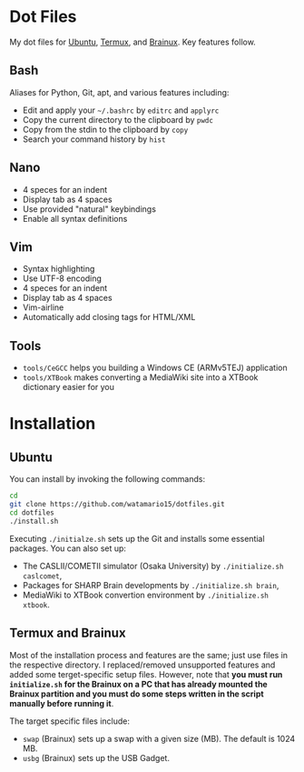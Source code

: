 # Dot Files
My dot files for [Ubuntu](https://ubuntu.com/), [Termux](https://termux.com/), and [Brainux](https://brainux.org/). Key features follow.

## Bash
Aliases for Python, Git, apt, and various features including:
- Edit and apply your `~/.bashrc` by `editrc` and `applyrc`
- Copy the current directory to the clipboard by `pwdc`
- Copy from the stdin to the clipboard by `copy`
- Search your command history by `hist`

## Nano
- 4 speces for an indent
- Display tab as 4 spaces
- Use provided "natural" keybindings
- Enable all syntax definitions

## Vim
- Syntax highlighting
- Use UTF-8 encoding
- 4 speces for an indent
- Display tab as 4 spaces
- Vim-airline
- Automatically add closing tags for HTML/XML

## Tools
- `tools/CeGCC` helps you building a Windows CE (ARMv5TEJ) application
- `tools/XTBook` makes converting a MediaWiki site into a XTBook dictionary easier for you

# Installation
## Ubuntu
You can install by invoking the following commands:
```sh
cd
git clone https://github.com/watamario15/dotfiles.git
cd dotfiles
./install.sh
```

Executing `./initialze.sh` sets up the Git and installs some essential packages. You can also set up:
- The CASLII/COMETII simulator (Osaka University) by `./initialize.sh caslcomet`,
- Packages for SHARP Brain developments by `./initialize.sh brain`,
- MediaWiki to XTBook convertion environment by `./initialize.sh xtbook`.

## Termux and Brainux
Most of the installation process and features are the same; just use files in the respective directory. I replaced/removed unsupported features and added some terget-specific setup files. However, note that **you must run `initialize.sh` for the Brainux on a PC that has already mounted the Brainux partition and you must do some steps written in the script manually before running it**.

The target specific files include:
- `swap` (Brainux) sets up a swap with a given size (MB). The default is 1024 MB.
- `usbg` (Brainux) sets up the USB Gadget.
